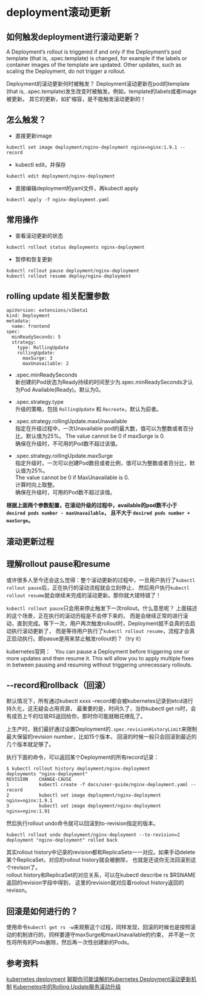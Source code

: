 # deployment滚动更新

## 如何触发deployment进行滚动更新？

A Deployment’s rollout is triggered if and only if the Deployment’s pod template (that is, .spec.template) is changed, 
for example if the labels or container images of the template are updated. Other updates, such as scaling the Deployment, 
do not trigger a rollout.

Deployment的滚动更新何时被触发？
Deployment滚动更新在pod的template (that is, .spec.template)发生改变时被触发。例如，template的labels或者image被更新。
其它的更新，如扩缩容，是不能触发滚动更新的！

## 怎么触发？

- 直接更新image  
```
kubectl set image deployment/nginx-deployment nginx=nginx:1.9.1 --record
```

- kubectl edit，并保存
```
kubectl edit deployment/nginx-deployment
```

- 直接编辑deployment的yaml文件，再kubectl apply
```
kubectl apply -f nginx-deployment.yaml
```

## 常用操作

- 查看滚动更新的状态  
```
kubectl rollout status deployments nginx-deployment
```

- 暂停和恢复更新  
```
kubectl rollout pause deployment/nginx-deployment
kubectl rollout resume deploy/nginx-deployment
```

## rolling update 相关配置参数

```
apiVersion: extensions/v1beta1
kind: Deployment
metadata:
  name: frontend
spec:
  minReadySeconds: 5
  strategy:
    type: RollingUpdate
    rollingUpdate:
      maxSurge: 3
      maxUnavailable: 2
```

- .spec.minReadySeconds  
新创建的Pod状态为Ready持续的时间至少为.spec.minReadySeconds才认为Pod Available(Ready)。默认为0。  

- .spec.strategy.type  
升级的策略，包括 `RollingUpdate` 和 `Recreate`，默认为前者。  

- .spec.strategy.rollingUpdate.maxUnavailable  
指定在升级过程中，一次Unavailable pod的最大数，值可以为整数或者百分比，默认值为25%。 
The value cannot be 0 if maxSurge is 0.  
确保在升级时，不可用的Pod数不超过该值。  

- .spec.strategy.rollingUpdate.maxSurge  
指定升级时，一次可以创建Pod数目或者比例，值可以为整数或者百分比，默认值为25%。  
The value cannot be 0 if MaxUnavailable is 0.  
计算时向上取整。  
确保在升级时，可用的Pod数不超过该值。  

**根据上面两个参数配置，在滚动升级的过程中，available的pod数不小于 `desired pods number - maxUnavailable`，
且不大于 `desired pods number + maxSurge`。**

## 滚动更新过程

## 理解rollout pause和resume

或许很多人至今还会这么觉得：整个滚动更新的过程中，一旦用户执行了`kubectl rollout pause`后，正在执行的滚动流程就会立刻停止，
然后用户执行`kubectl rollout resume`就会继续未完成的滚动更新。那你就大错特错了！

`kubectl rollout pause`只会用来停止触发下一次rollout。什么意思呢？ 上面描述的这个场景，正在执行的滚动历程是不会停下来的，
而是会继续正常的进行滚动，直到完成。等下一次，用户再次触发rollout时，Deployment就不会真的去启动执行滚动更新了，
而是等待用户执行了`kubectl rollout resume`，流程才会真正启动执行。即pasue是用来禁止触发rollout的？（try it）  

kubernetes官网：  
You can pause a Deployment before triggering one or more updates and then resume it. 
This will allow you to apply multiple fixes in between pausing and resuming without triggering unnecessary rollouts.

## --record和rollback（回滚）

默认情况下，所有通过kubectl xxxx –record都会被kubernetes记录到etcd进行持久化，这无疑会占用资源，
最重要的是，时间久了，当你kubectl get rs时，会有成百上千的垃圾RS返回给你，那时你可能就眼花缭乱了。  

上生产时，我们最好通过设置Deployment的`.spec.revisionHistoryLimit`来限制最大保留的revision number，比如15个版本，
回滚的时候一般只会回滚到最近的几个版本就足够了。

执行下面的命令，可以返回某个Deployment的所有record记录：  
```
$ kubectl rollout history deployment/nginx-deployment
deployments "nginx-deployment"
REVISION    CHANGE-CAUSE
1           kubectl create -f docs/user-guide/nginx-deployment.yaml --record
2           kubectl set image deployment/nginx-deployment nginx=nginx:1.9.1
3           kubectl set image deployment/nginx-deployment nginx=nginx:1.91
```
然后执行rollout undo命令就可以回滚到to-revision指定的版本。  
```
kubectl rollout undo deployment/nginx-deployment --to-revision=2
deployment "nginx-deployment" rolled back
```
其实rollout history中记录的revision都和ReplicaSets一一对应。如果手动delete某个ReplicaSet，对应的rollout history就会被删除，
也就是还说你无法回滚到这个revison了。  
rollout history和ReplicaSet的对应关系，可以在kubectl describe rs $RSNAME返回的revision字段中得到，
这里的revision就对应着roolout history返回的revison。  

## 回滚是如何进行的？

使用命令`kubectl get rs -w`来观察这个过程，同样发现，回滚的时候也是按照滚动的机制进行的，同样要遵守maxSurge和maxUnavailable的约束，
并不是一次性将所有的Pods删除，然后再一次性创建新的Pods。

## 参考资料

[kubernetes deployment](https://kubernetes.io/docs/concepts/workloads/controllers/deployment/)
[聊聊你可能误解的Kubernetes Deployment滚动更新机制](https://blog.csdn.net/WaltonWang/article/details/77461697?locationNum=5&fps=1)
[Kubernetes中的Rolling Update服务滚动升级](https://jimmysong.io/posts/kubernetes-service-rolling-update/)
